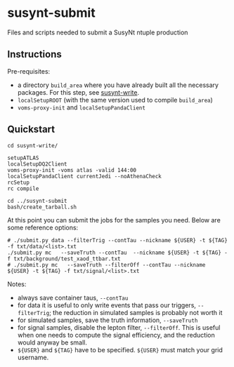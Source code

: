 susynt-submit
=============

Files and scripts needed to submit a SusyNt ntuple production

Instructions
------------

Pre-requisites:

- a directory `build_area` where you have already built all the necessary packages.
  For this step, see [susynt-write](https://github.com/gerbaudo/susynt-write).
- `localSetupROOT` (with the same version used to compile `build_area`)
- `voms-proxy-init` and `localSetupPandaClient`

Quickstart
----------

```
cd susynt-write/

setupATLAS
localSetupDQ2Client
voms-proxy-init -voms atlas -valid 144:00
localSetupPandaClient currentJedi --noAthenaCheck
rcSetup
rc compile

cd ../susynt-submit
bash/create_tarball.sh
```

At this point you can submit the jobs for the samples you need.
Below are some reference options:

```
# ./submit.py data --filterTrig --contTau --nickname ${USER} -t ${TAG} -f txt/data/<list>.txt
./submit.py mc   --saveTruth --contTau  --nickname ${USER} -t ${TAG} -f txt/background/test_xaod_ttbar.txt
# ./submit.py mc   --saveTruth --filterOff --contTau --nickname ${USER} -t ${TAG} -f txt/signal/<list>.txt
```

Notes:
- always save container taus, `--contTau`
- for data it is useful to only write events that pass our triggers,
  `--filterTrig`; the reduction in simulated samples is probably not worth it
- for simulated samples, save the truth information, `--saveTruth`
- for signal samples, disable the lepton filter, `--filterOff`.
  This is useful when one needs to compute the signal efficiency,
  and the reduction would anyway be small.
- `${USER}` and `${TAG}` have to be specified. `${USER}` must match your grid username.

